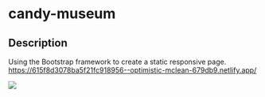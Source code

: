 # candy-museum
## Description 
Using the Bootstrap framework to create a static responsive page.
https://615f8d3078ba5f21fc918956--optimistic-mclean-679db9.netlify.app/

![](https://i.gyazo.com/efe0169ea21d305f9ba8524b41660f32.png)
